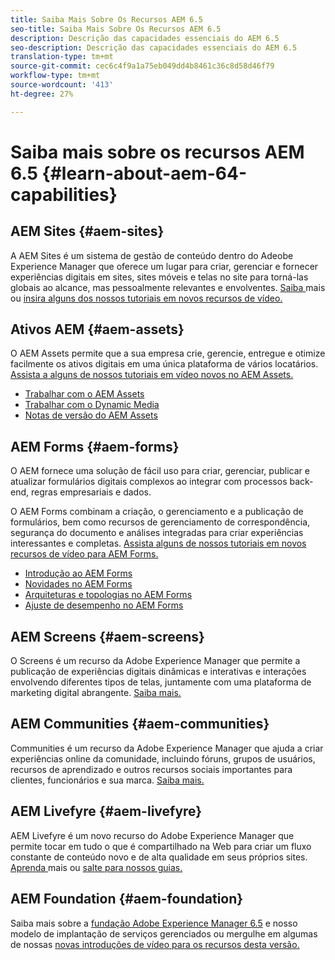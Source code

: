 ```yaml
---
title: Saiba Mais Sobre Os Recursos AEM 6.5
seo-title: Saiba Mais Sobre Os Recursos AEM 6.5
description: Descrição das capacidades essenciais do AEM 6.5
seo-description: Descrição das capacidades essenciais do AEM 6.5
translation-type: tm+mt
source-git-commit: cec6c4f9a1a75eb049dd4b8461c36c8d58d46f79
workflow-type: tm+mt
source-wordcount: '413'
ht-degree: 27%

---
```



# Saiba mais sobre os recursos AEM 6.5 {#learn-about-aem-64-capabilities}

## AEM Sites {#aem-sites}

A AEM Sites é um sistema de gestão de conteúdo dentro do Adeobe Experience Manager que oferece um lugar para criar, gerenciar e fornecer experiências digitais em sites, sites móveis e telas no site para torná-las globais ao alcance, mas pessoalmente relevantes e envolventes. [Saiba ](http://www.adobe.com/marketing-cloud/enterprise-content-management/web-cms.html) mais ou  [insira alguns dos nossos tutoriais em novos recursos de vídeo.](https://helpx.adobe.com/experience-manager/kt/sites/index/aem-6-5-sites.html)

## Ativos AEM {#aem-assets}

O AEM Assets permite que a sua empresa crie, gerencie, entregue e otimize facilmente os ativos digitais em uma única plataforma de vários locatários. [Assista a alguns de nossos tutoriais em vídeo novos no AEM Assets.](https://helpx.adobe.com/experience-manager/kt/assets/index/aem-6-4-assets.html)

* [Trabalhar com o AEM Assets](/help/assets/manage-assets.md)
* [Trabalhar com o Dynamic Media](/help/assets/dynamic-media.md)
* [Notas de versão do AEM Assets](/help/release-notes/assets.md)

## AEM Forms {#aem-forms}

O AEM fornece uma solução de fácil uso para criar, gerenciar, publicar e atualizar formulários digitais complexos ao integrar com processos back-end, regras empresariais e dados.

O AEM Forms combinam a criação, o gerenciamento e a publicação de formulários, bem como recursos de gerenciamento de correspondência, segurança do documento e análises integradas para criar experiências interessantes e completas. [Assista alguns de nossos tutoriais em novos recursos de vídeo para AEM Forms.](https://helpx.adobe.com/experience-manager/kt/forms/index/aem-6-5-forms.html)

* [Introdução ao AEM Forms](/help/forms/using/introduction-aem-forms.md)
* [Novidades no AEM Forms](/help/forms/using/whats-new.md)
* [Arquiteturas e topologias no AEM Forms](/help/forms/using/aem-forms-architecture-deployment.md)
* [Ajuste de desempenho no AEM Forms](/help/forms/using/performance-tuning-aem-forms.md)

## AEM Screens {#aem-screens}

O Screens é um recurso da Adobe Experience Manager que permite a publicação de experiências digitais dinâmicas e interativas e interações envolvendo diferentes tipos de telas, juntamente com uma plataforma de marketing digital abrangente.  [Saiba mais.](https://docs.adobe.com/content/help/en/experience-manager-screens/user-guide/aem-screens-introduction.html)

## AEM Communities {#aem-communities}

Communities é um recurso da Adobe Experience Manager que ajuda a criar experiências online da comunidade, incluindo fóruns, grupos de usuários, recursos de aprendizado e outros recursos sociais importantes para clientes, funcionários e sua marca. [Saiba mais.](http://www.adobe.com/marketing-cloud/enterprise-content-management/social-community-cms.html)

## AEM Livefyre {#aem-livefyre}

AEM Livefyre é um novo recurso do Adobe Experience Manager que permite tocar em tudo o que é compartilhado na Web para criar um fluxo constante de conteúdo novo e de alta qualidade em seus próprios sites. [Aprenda ](http://www.adobe.com/marketing-cloud/enterprise-content-management/ugc-content-platform.html) mais ou  [salte para nossos guias.](https://answers.livefyre.com/product/livefyre-for-adobe-experience-manager-aem/)

## AEM Foundation {#aem-foundation}

Saiba mais sobre a [fundação Adobe Experience Manager 6.5](/help/sites-deploying/home.md) e nosso modelo de implantação de serviços gerenciados ou mergulhe em algumas de nossas [novas introduções de vídeo para os recursos desta versão.](https://helpx.adobe.com/experience-manager/kt/sites/index/aem-6-5-sites.html)
